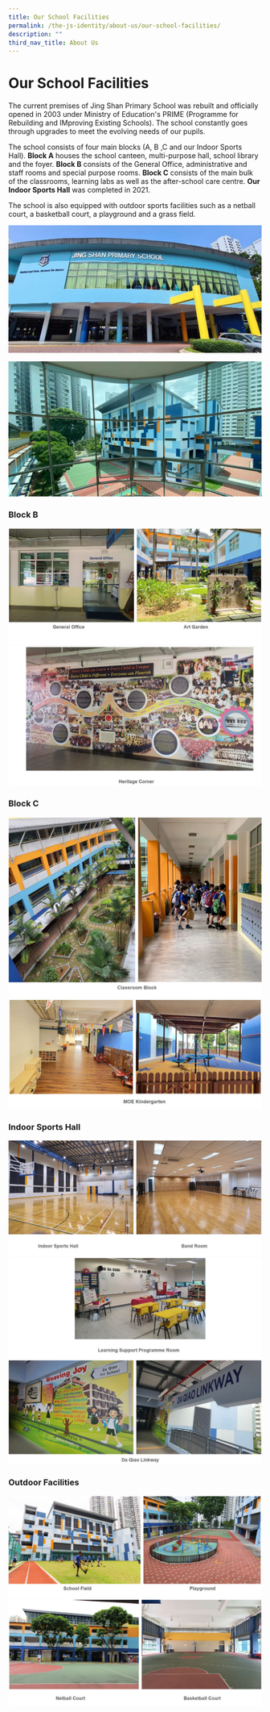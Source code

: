 ```yaml
---
title: Our School Facilities
permalink: /the-js-identity/about-us/our-school-facilities/
description: ""
third_nav_title: About Us
---
```

# **Our School Facilities**

The current premises of Jing Shan Primary School was rebuilt and officially opened in 2003 under Ministry of Education's PRIME (Programme for Rebuilding and IMproving Existing Schools). The school constantly goes through upgrades to meet the evolving needs of our pupils.  
  
The school consists of four main blocks (A, B ,C and our Indoor Sports Hall). **Block A** houses the school canteen, multi-purpose hall, school library and the foyer. **Block B** consists of the General Office, administrative and staff rooms and special purpose rooms. **Block C** consists of the main bulk of the classrooms, learning labs as well as the after-school care centre. **Our Indoor Sports Hall** was completed in 2021.  
  
The school is also equipped with outdoor sports facilities such as a netball court, a basketball court, a playground and a grass field.

![](/images/School%20Building.jpeg)

![](/images/274303685_3076083925988725_889606242209342028_n.jpg)

### Block B

![](/images/blkb.jpg)
![](/images/blkb1.jpg)

### Block C

![](/images/blkc.jpg)
![](/images/blkc1.jpg)

### Indoor Sports Hall

![](/images/ish.jpg)
![](/images/ish1.jpg)
![](/images/ish2.jpg)

### Outdoor Facilities

![](/images/outdoor1.jpg)
![](/images/outdoor2.jpg)